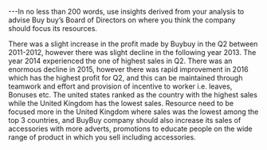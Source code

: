 ---In no less than 200 words, use insights derived from your analysis to advise Buy buy’s Board of Directors on where you think the company should focus its resources.

There was a slight increase in the profit made by Buybuy in the Q2 between 2011-2012, however there was slight decline in the following year 2013. The year 2014 experienced the one of highest sales in Q2. There was an enormous decline in 2015, however there was rapid improvement in 2016 which has the highest profit for Q2, and this can be maintained through teamwork and effort and provision of incentive to worker i.e. leaves, Bonuses etc.
The united states ranked as the country with the highest sales while the United Kingdom has the lowest sales. Resource need to be focused more in the United Kingdom where sales was the lowest among the top 3 countries, and BuyBuy company should also increase its sales of accessories with more adverts, promotions to educate people on the wide range of product in which you sell including accessories.
